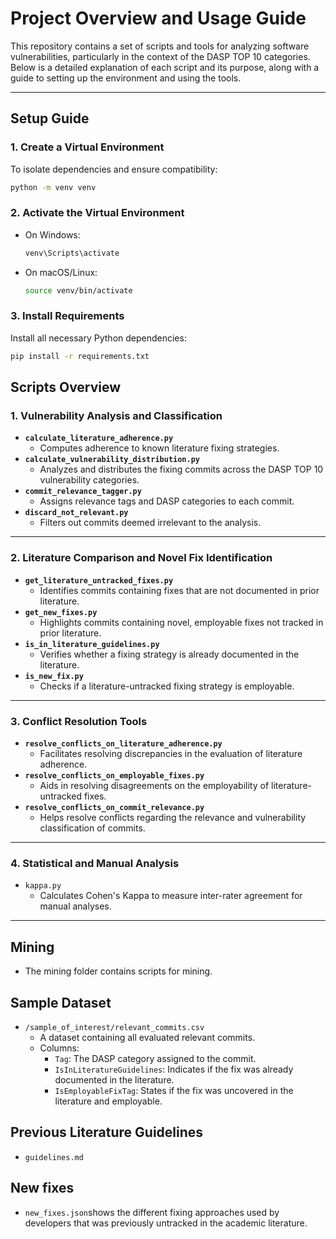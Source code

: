 # Project Overview and Usage Guide

This repository contains a set of scripts and tools for analyzing software vulnerabilities, particularly in the context of the DASP TOP 10 categories. Below is a detailed explanation of each script and its purpose, along with a guide to setting up the environment and using the tools.

------

## **Setup Guide**

### **1. Create a Virtual Environment**

To isolate dependencies and ensure compatibility:

```bash
python -m venv venv
```

### **2. Activate the Virtual Environment**

- On Windows:

  ```bash
  venv\Scripts\activate
  ```

- On macOS/Linux:

  ```bash
  source venv/bin/activate
  ```

### **3. Install Requirements**

Install all necessary Python dependencies:

```bash
pip install -r requirements.txt
```

## **Scripts Overview**

### **1. Vulnerability Analysis and Classification**

- **`calculate_literature_adherence.py`**
  - Computes adherence to known literature fixing strategies.
- **`calculate_vulnerability_distribution.py`**
  - Analyzes and distributes the fixing commits across the DASP TOP 10 vulnerability categories.
- **`commit_relevance_tagger.py`**
  - Assigns relevance tags and DASP categories to each commit.
- **`discard_not_relevant.py`**
  - Filters out commits deemed irrelevant to the analysis.

------

### **2. Literature Comparison and Novel Fix Identification**

- **`get_literature_untracked_fixes.py`**
  - Identifies commits containing fixes that are not documented in prior literature.
- **`get_new_fixes.py`**
  - Highlights commits containing novel, employable fixes not tracked in prior literature.
- **`is_in_literature_guidelines.py`**
  - Verifies whether a fixing strategy is already documented in the literature.
- **`is_new_fix.py`**
  - Checks if a literature-untracked fixing strategy is employable.

------

### **3. Conflict Resolution Tools**

- **`resolve_conflicts_on_literature_adherence.py`**
  - Facilitates resolving discrepancies in the evaluation of literature adherence.
- **`resolve_conflicts_on_employable_fixes.py`**
  - Aids in resolving disagreements on the employability of literature-untracked fixes.
- **`resolve_conflicts_on_commit_relevance.py`**
  - Helps resolve conflicts regarding the relevance and vulnerability classification of commits.

------

### **4. Statistical and Manual Analysis**

- `kappa.py`
  - Calculates Cohen's Kappa to measure inter-rater agreement for manual analyses.

------
## **Mining**
- The mining folder contains scripts for mining.
## **Sample Dataset**

- `/sample_of_interest/relevant_commits.csv`
  - A dataset containing all evaluated relevant commits.
  - Columns:
    - `Tag`: The DASP category assigned to the commit.
    - `IsInLiteratureGuidelines`: Indicates if the fix was already documented in the literature.
    - `IsEmployableFixTag`: States if the fix was uncovered in the literature and employable.

## **Previous Literature Guidelines**
- `guidelines.md`

## New fixes

* `new_fixes.json`shows the different fixing approaches used by developers that was previously untracked in the academic literature.
